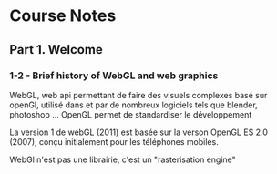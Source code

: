 # Course Notes

## Part 1. Welcome

### 1-2 - Brief history of WebGL and web graphics

WebGL, web api permettant de faire des visuels complexes basé sur openGl, utilisé dans et par de nombreux logiciels tels que blender, photoshop ...
OpenGL permet de standardiser le développement 

La version 1 de webGL (2011) est basée sur la verson OpenGL ES 2.0 (2007), conçu initialement pour les téléphones mobiles.

WebGl n'est pas une librairie, c'est un "rasterisation engine"